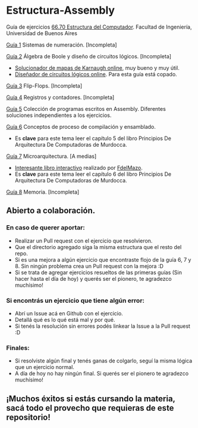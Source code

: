 # Estructura-Assembly
Guía de ejercicios [66.70 Estructura del Computador](http://materias.fi.uba.ar/6670/). Facultad de Ingeniería, Universidad de Buenos Aires

[Guía 1](http://materias.fi.uba.ar/6670/TP1%20-%20Sist%20Numericos.pdf) Sistemas de numeración. [Incompleta]

[Guía 2](http://materias.fi.uba.ar/6670/TP2%20-%20Algebra%20de%20Boole.pdf) Álgebra de Boole y diseño de circuitos lógicos. [Incompleta]
  - [Solucionador de mapas de Karnaugh online](https://www.charlie-coleman.com/experiments/kmap/), muy bueno y muy útil.
  - [Diseñador de circuitos lógicos online](https://logic.ly/demo/). Para esta guía está copado.
  
[Guía 3](http://materias.fi.uba.ar/6670/TP3%20-%20FlipFlops.pdf) Flip-Flops. [Incompleta]

[Guía 4](http://materias.fi.uba.ar/6670/TP4%20-%20Registros_Contadores.pdf) Registros y contadores. [Incompleta]

[Guía 5](http://materias.fi.uba.ar/6670/TP5%20-%20ISA.pdf) Colección de programas escritos en Assembly. Diferentes soluciones independientes a los ejercicios.

[Guía 6](http://materias.fi.uba.ar/6670/TP6%20-%20Compiladores%203.0.pdf) Conceptos de proceso de compilación y ensamblado.
  - Es **clave** para este tema leer el capítulo 5 del libro Principios De Arquitectura De Computadoras de Murdocca.

[Guía 7](http://materias.fi.uba.ar/6670/TP7%20-%20Microarquitectura.pdf) Microarquitectura. [A medias]
  - [Interesante libro interactivo](https://fdelmazo.github.io/figure-610/) realizado por [FdelMazo](https://github.com/FdelMazo).
  - Es **clave** para este tema leer el capítulo 6 del libro Principios De Arquitectura De Computadoras de Murdocca.
  
[Guía 8](http://materias.fi.uba.ar/6670/TP8%20-%20Memoria.pdf) Memoria. [Incompleta]

## Abierto a colaboración. 

### En caso de querer aportar: 
  - Realizar un Pull request con el ejercicio que resolvieron.
  - Que el directorio agregado siga la misma estructura que el resto del repo.
  - Si es una mejora a algún ejercicio que encontraste flojo de la guía 6, 7 y 8. Sin ningún problema crea un Pull request con la mejora :D
  - Si se trata de agregar ejercicios resueltos de las primeras guías (Sin hacer hasta el día de hoy) y querés ser el pionero, te agradezco muchísimo! 
  
### Si encontrás un ejercicio que tiene algún error:
  - Abrí un Issue acá en Github con el ejercicio.
  - Detallá qué es lo qué está mal y por qué.
  - Si tenés la resolución sin errores podés linkear la Issue a la Pull request :D

### Finales:
  - Si resolviste algún final y tenés ganas de colgarlo, seguí la misma lógica que un ejercicio normal.
  - A día de hoy no hay ningún final. Si querés ser el pionero te agradezco muchísimo!
  
## ¡Muchos éxitos si estás cursando la materia, sacá todo el provecho que requieras de este repositorio!
